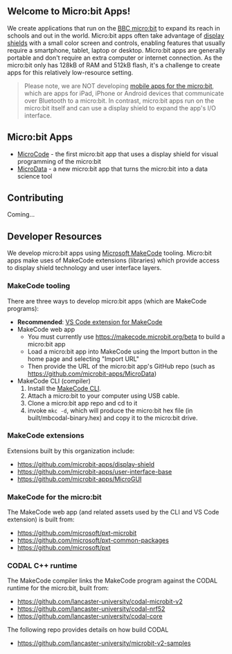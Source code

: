 ## Welcome to Micro:bit Apps!

We create applications that run on the [BBC micro:bit](https://microbit.org) 
to expand its reach in schools and out in the world.  Micro:bit apps 
often take advantage of [display shields](https://github.com/microbit-apps/display-shield) 
with a small color screen and controls, enabling features that usually require a smartphone, 
tablet, laptop or desktop. Micro:bit apps are generally portable and don't require an extra 
computer or internet connection. As the micro:bit only has 128kB of RAM and 512kB flash, 
it's a challenge to create apps for this relatively low-resource setting.

> Please note, we are NOT developing [mobile apps for the micro:bit](https://microbit.org/get-started/user-guide/mobile/),
> which are apps for iPad, iPhone or Android devices that communicate over Bluetooth to a micro:bit. In
> contrast, micro:bit apps run on the micro:bit itself and can use a display shield to expand the app's I/O interface.

## Micro:bit Apps

  - [MicroCode](https://aka.ms/microcode) - the first micro:bit app that uses a display shield for visual programming of the micro:bit
  - [MicroData](https://github.com/microbit-apps/MicroData) - a new micro:bit app that turns the micro:bit into a data science tool

## Contributing

Coming...

## Developer Resources

We develop micro:bit apps using [Microsoft MakeCode](https://www.makecode.com) tooling.  Micro:bit apps make uses of MakeCode extensions (libraries) which provide access to display shield technology and 
user interface layers. 

### MakeCode tooling

There are three ways to develop micro:bit apps (which are MakeCode programs):

- **Recommended**: [VS Code extension for MakeCode](./vs-code.md)
- MakeCode web app
    - You must currently use https://makecode.microbit.org/beta to build a micro:bit app 
    - Load a micro:bit app into MakeCode using the Import button in the home page and selecting "Import URL"
    - Then provide the URL of the micro:bit app's GitHub repo (such as https://github.com/microbit-apps/MicroData)
- MakeCode CLI (compiler)
    1. Install the [MakeCode CLI](https://microsoft.github.io/pxt-mkc/).
    2. Attach a micro:bit to your computer using USB cable.
    3. Clone a micro:bit app repo and cd to it
    4. invoke `mkc -d`, which will produce the micro:bit hex file (in built/mbcodal-binary.hex) and copy it to the micro:bit drive.

### MakeCode extensions

Extensions built by this organization include:
  - https://github.com/microbit-apps/display-shield
  - https://github.com/microbit-apps/user-interface-base
  - https://github.com/microbit-apps/MicroGUI
    
### MakeCode for the micro:bit

The MakeCode web app (and related assets used by the CLI and VS Code extension) is built from:
  - https://github.com/microsoft/pxt-microbit
  - https://github.com/microsoft/pxt-common-packages
  - https://github.com/microsoft/pxt

### CODAL C++ runtime

The MakeCode compiler links the MakeCode program against
the CODAL runtime for the micro:bit, built from:
  - https://github.com/lancaster-university/codal-microbit-v2
  - https://github.com/lancaster-university/codal-nrf52
  - https://github.com/lancaster-university/codal-core

The following repo provides details on how build CODAL
  - https://github.com/lancaster-university/microbit-v2-samples
